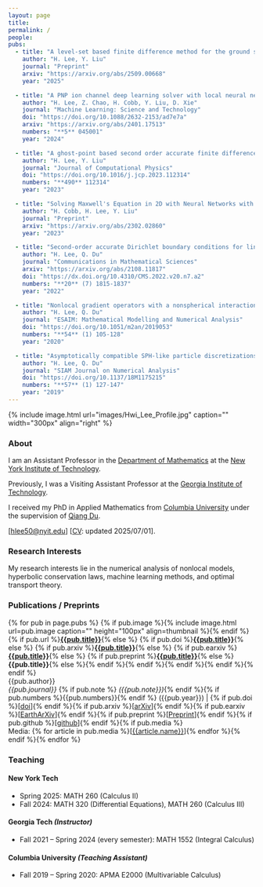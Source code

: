 ```yaml
---
layout: page
title:
permalink: /
people:
pubs:
  - title: "A level-set based finite difference method for the ground state Bose-Einstein condensates in smooth bounded domains"
    author: "H. Lee, Y. Liu"
    journal: "Preprint"
    arxiv: "https://arxiv.org/abs/2509.00668"
    year: "2025"

  - title: "A PNP ion channel deep learning solver with local neural network and finite element input data"
    author: "H. Lee, Z. Chao, H. Cobb, Y. Liu, D. Xie"
    journal: "Machine Learning: Science and Technology"
    doi: "https://doi.org/10.1088/2632-2153/ad7e7a"
    arxiv: "https://arxiv.org/abs/2401.17513"
    numbers: "**5** 045001"
    year: "2024"

  - title: "A ghost-point based second order accurate finite difference method on uniform orthogonal grids for electromagnetic scattering around curved perfect electric conductors with corners"
    author: "H. Lee, Y. Liu"
    journal: "Journal of Computational Physics"
    doi: "https://doi.org/10.1016/j.jcp.2023.112314"
    numbers: "**490** 112314"
    year: "2023"

  - title: "Solving Maxwell's Equation in 2D with Neural Networks with Local Converging Inputs"
    author: "H. Cobb, H. Lee, Y. Liu"
    journal: "Preprint"
    arxiv: "https://arxiv.org/abs/2302.02860"
    year: "2023"

  - title: "Second-order accurate Dirichlet boundary conditions for linear nonlocal diffusion problems"
    author: "H. Lee, Q. Du"
    journal: "Communications in Mathematical Sciences"
    arxiv: "https://arxiv.org/abs/2108.11817"
    doi: "https://dx.doi.org/10.4310/CMS.2022.v20.n7.a2"
    numbers: "**20** (7) 1815-1837"
    year: "2022"

  - title: "Nonlocal gradient operators with a nonspherical interaction neighborhood and their applications"
    author: "H. Lee, Q. Du"
    journal: "ESAIM: Mathematical Modelling and Numerical Analysis"
    doi: "https://doi.org/10.1051/m2an/2019053"
    numbers: "**54** (1) 105-128"
    year: "2020"

  - title: "Asymptotically compatible SPH-like particle discretizations of one dimensional linear advection models"
    author: "H. Lee, Q. Du"
    journal: "SIAM Journal on Numerical Analysis"
    doi: "https://doi.org/10.1137/18M1175215"
    numbers: "**57** (1) 127-147"
    year: "2019"
---
```


{% include image.html url="images/Hwi_Lee_Profile.jpg" caption="" width="300px" align="right" %}

### About

I am an Assistant Professor in the [Department of Mathematics]
at the [New York Institute of Technology].

Previously, I was a Visiting Assistant Professor at the [Georgia Institute of Technology].

I received my PhD in Applied Mathematics from [Columbia University]
under the supervision of [Qiang Du].

[[hlee50@nyit.edu]] [[CV]: updated 2025/07/01].

### Research Interests

My research interests lie in the numerical analysis of nonlocal models, hyperbolic conservation laws, machine learning methods, and optimal transport theory.

### Publications / Preprints

{% for pub in page.pubs %}
{% if pub.image %}{% include image.html url=pub.image caption="" height="100px" align=thumbnail %}{% endif %}
{% if pub.url %}[**{{pub.title}}**]({{pub.url}}){% else %}
{% if pub.doi %}[**{{pub.title}}**]({{pub.doi}}){% else %}
{% if pub.arxiv %}[**{{pub.title}}**]({{pub.arxiv}}){% else %}
{% if pub.earxiv %}[**{{pub.title}}**]({{pub.earxiv}}){% else %}
{% if pub.preprint %}[**{{pub.title}}**]({{pub.preprint}}){% else %}
**{{pub.title}}**{% else %}{% endif %}{% endif %}{% endif %}{% endif %}{% endif %}<br />
{{pub.author}}<br />
_{{pub.journal}}_ {% if pub.note %} _({{pub.note}})_{% endif %}{% if pub.numbers %}{{pub.numbers}}{% endif %} ({{pub.year}}) | {% if pub.doi %}[[doi]({{pub.doi}})]{% endif %}{% if pub.arxiv %}[[arXiv]({{pub.arxiv}})]{% endif %}{% if pub.earxiv %}[[EarthArXiv]({{pub.earxiv}})]{% endif %}{% if pub.preprint %}[[Preprint]({{pub.preprint}})]{% endif %}{% if pub.github %}[[github]({{pub.github}})]{% endif %}{% if pub.media %}<br />Media: {% for article in pub.media %}[[{{article.name}}]({{article.url}})]{% endfor %}{% endif %}{% endfor %}

### Teaching

#### **New York Tech**

- Spring 2025: MATH 260 (Calculus II)
- Fall 2024: MATH 320 (Differential Equations), MATH 260 (Calculus III)

#### **Georgia Tech** _(Instructor)_

- Fall 2021 – Spring 2024 (every semester): MATH 1552 (Integral Calculus)

#### **Columbia University** _(Teaching Assistant)_

- Fall 2019 – Spring 2020: APMA E2000 (Multivariable Calculus)

<a rel="me" href="https://fosstodon.org/@dsrim"></a>

[Qiang Du]: https://www.apam.columbia.edu/faculty/qiang-du
[CV]: files/Donsub_Rim_CV.pdf
[hlee50@nyit.edu]: mailto:hlee50@nyit.edu
[github page]: https://github.com/dsrim/
[Columbia University]: https://apam.columbia.edu
[Department of Mathematics]: https://www.nyit.edu/academics/arts-and-sciences/mathematics/
[New York Institute of Technology]: https://nyit.edu
[Georgia Institute of Technology]: https://www.gatech.edu/
